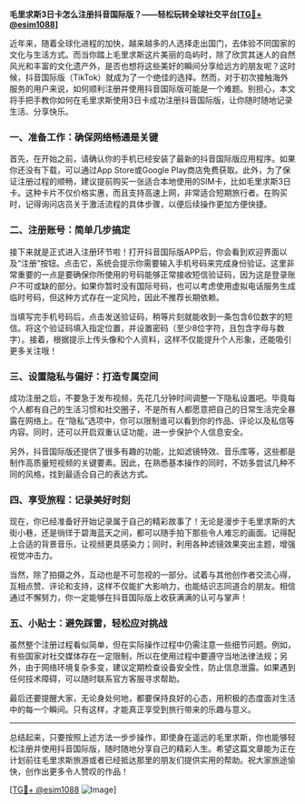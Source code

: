 **毛里求斯3日卡怎么注册抖音国际版？——轻松玩转全球社交平台[[TG💪+ @esim1088](https://t.me/s/esim1088)]**

近年来，随着全球化进程的加快，越来越多的人选择走出国门，去体验不同国家的文化与生活方式。而当你踏上毛里求斯这片美丽的岛屿时，除了欣赏其迷人的自然风光和丰富的文化遗产外，是否也想将这些美好的瞬间分享给远方的朋友呢？这时候，抖音国际版（TikTok）就成为了一个绝佳的选择。然而，对于初次接触海外服务的用户来说，如何顺利注册并使用抖音国际版可能是一个难题。别担心，本文将手把手教你如何在毛里求斯使用3日卡成功注册抖音国际版，让你随时随地记录生活、分享快乐。

### 一、准备工作：确保网络畅通是关键

首先，在开始之前，请确认你的手机已经安装了最新的抖音国际版应用程序。如果你还没有下载，可以通过App Store或Google Play商店免费获取。此外，为了保证注册过程的顺畅，建议提前购买一张适合本地使用的SIM卡，比如毛里求斯3日卡。这种卡片不仅价格实惠，而且支持高速上网，非常适合短期旅行者。在购买时，记得询问店员关于激活流程的具体步骤，以便后续操作更加方便快捷。

### 二、注册账号：简单几步搞定

接下来就是正式进入注册环节啦！打开抖音国际版APP后，你会看到欢迎界面以及“注册”按钮。点击它，系统会提示你需要输入手机号码来完成身份验证。这里非常重要的一点是要确保你所使用的号码能够正常接收短信验证码，因为这是登录账户不可或缺的部分。如果你暂时没有国际号码，也可以考虑使用虚拟电话服务生成临时号码，但这种方式存在一定风险，因此不推荐长期依赖。

当填写完手机号码后，点击发送验证码，稍等片刻就能收到一条包含6位数字的短信。将这个验证码填入指定位置，并设置密码（至少8位字符，且包含字母与数字）。接着，根据提示上传头像和个人资料，这样不仅能提升个人形象，还能吸引更多关注哦！

### 三、设置隐私与偏好：打造专属空间

成功注册之后，不要急于发布视频，先花几分钟时间调整一下隐私设置吧。毕竟每个人都有自己的生活习惯和社交圈子，不是所有人都愿意把自己的日常生活完全暴露在网络上。在“隐私”选项中，你可以限制谁可以看到你的作品、评论以及私信等内容。同时，还可以开启双重认证功能，进一步保护个人信息安全。

另外，抖音国际版还提供了很多有趣的功能，比如滤镜特效、音乐库等，这些都是制作高质量短视频的关键要素。因此，在熟悉基本操作的同时，不妨多尝试几种不同的风格，找到最适合自己的表达方式。

### 四、享受旅程：记录美好时刻

现在，你已经准备好开始记录属于自己的精彩故事了！无论是漫步于毛里求斯的大街小巷，还是徜徉于碧海蓝天之间，都可以随手拍下那些令人难忘的画面。记得配上合适的背景音乐，让视频更具感染力；同时，利用各种滤镜效果突出主题，增强视觉冲击力。

当然，除了拍摄之外，互动也是不可忽视的一部分。试着与其他创作者交流心得，互相点赞、评论和支持，这样不仅能扩大影响力，也能结识志同道合的朋友。相信通过不懈努力，你一定能够在抖音国际版上收获满满的认可与掌声！

### 五、小贴士：避免踩雷，轻松应对挑战

虽然整个注册过程看似简单，但在实际操作过程中仍需注意一些细节问题。例如，有些国家对社交媒体存在一定限制，所以在使用过程中要遵守当地法律法规；另外，由于网络环境复杂多变，建议定期检查设备安全性，防止信息泄露。如果遇到任何技术障碍，可以随时联系官方客服寻求帮助。

最后还要提醒大家，无论身处何地，都要保持良好的心态，用积极的态度面对生活中的每一个瞬间。只有这样，才能真正享受到旅行带来的乐趣与意义。

---

总结起来，只要按照上述方法一步步操作，即使身在遥远的毛里求斯，你也能够轻松注册并使用抖音国际版，随时随地分享自己的精彩人生。希望这篇文章能为正在计划前往毛里求斯旅游或者已经抵达那里的朋友们提供实用的帮助。祝大家旅途愉快，创作出更多令人赞叹的作品！

[[TG💪+ @esim1088](https://t.me/s/esim1088) ![Image](https://i.postimg.cc/4NQfJmqS/Snipaste-2025-05-13-00-14-12.png)]